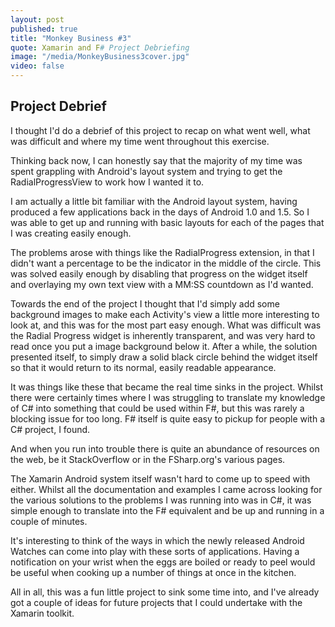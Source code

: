```yaml
---
layout: post
published: true
title: "Monkey Business #3"
quote: Xamarin and F# Project Debriefing
image: "/media/MonkeyBusiness3cover.jpg"
video: false
---
```

## Project Debrief

I thought I'd do a debrief of this project to recap on what went well, what was difficult and where my time went throughout this exercise.

Thinking back now, I can honestly say that the majority of my time was spent grappling with Android's layout system and trying to get the RadialProgressView to work how I wanted it to.

I am actually a little bit familiar with the Android layout system, having produced a few applications back in the days of Android 1.0 and 1.5.  So I was able to get up and running with basic layouts for each of the pages that I was creating easily enough.

The problems arose with things like the RadialProgress extension, in that I didn't want a percentage to be the indicator in the middle of the circle.  This was solved easily enough by disabling that progress on the widget itself and overlaying my own text view with a MM:SS countdown as I'd wanted.

Towards the end of the project I thought that I'd simply add some background images to make each Activity's view a little more interesting to look at, and this was for the most part easy enough.  What was difficult was the Radial Progress widget is inherently transparent, and was very hard to read once you put a image background below it.  After a while, the solution presented itself, to simply draw a solid black circle behind the widget itself so that it would return to its normal, easily readable appearance.

It was things like these that became the real time sinks in the project.  Whilst there were certainly times where I was struggling to translate my knowledge of C# into something that could be used within F#, but this was rarely a blocking issue for too long.  F# itself is quite easy to pickup for people with a C# project, I found.

And when you run into trouble there is quite an abundance of resources on the web, be it StackOverflow or in the FSharp.org's various pages.

The Xamarin Android system itself wasn't hard to come up to speed with either.  Whilst all the documentation and examples I came across looking for the various solutions to the problems I was running into was in C#, it was simple enough to translate into the F# equivalent and be up and running in a couple of minutes.

It's interesting to think of the ways in which the newly released Android Watches can come into play with these sorts of applications.  Having a notification on your wrist when the eggs are boiled or ready to peel would be useful when cooking up a number of things at once in the kitchen.

All in all, this was a fun little project to sink some time into, and I've already got a couple of ideas for future projects that I could undertake with the Xamarin toolkit.
